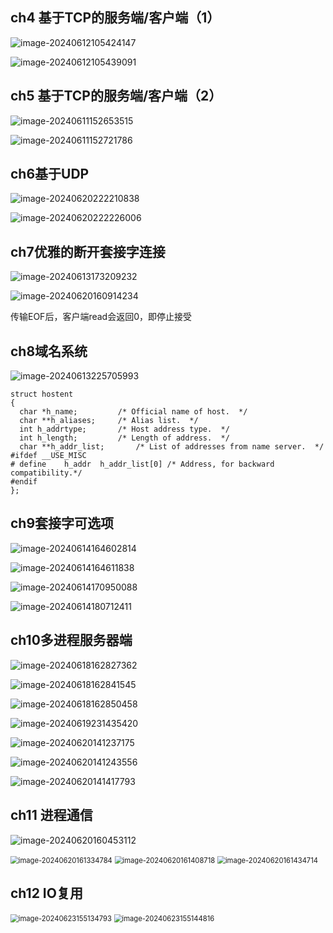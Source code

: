 ## ch4 基于TCP的服务端/客户端（1）

![image-20240612105424147](./image_tcp_ip_%E7%BD%91%E7%BB%9C%E7%BC%96%E7%A8%8B_%E8%A6%81%E7%82%B9/image-20240612105424147.png)

![image-20240612105439091](./image_tcp_ip_%E7%BD%91%E7%BB%9C%E7%BC%96%E7%A8%8B_%E8%A6%81%E7%82%B9/image-20240612105439091.png)

## ch5 基于TCP的服务端/客户端（2）

![image-20240611152653515](./image_tcp_ip_%E7%BD%91%E7%BB%9C%E7%BC%96%E7%A8%8B_%E8%A6%81%E7%82%B9/image-20240611152653515.png)	

![image-20240611152721786](./image_tcp_ip_%E7%BD%91%E7%BB%9C%E7%BC%96%E7%A8%8B_%E8%A6%81%E7%82%B9/image-20240611152721786.png)

## ch6基于UDP

![image-20240620222210838](./image_tcp_ip_%E7%BD%91%E7%BB%9C%E7%BC%96%E7%A8%8B_%E8%A6%81%E7%82%B9/image-20240620222210838.png)

![image-20240620222226006](./image_tcp_ip_%E7%BD%91%E7%BB%9C%E7%BC%96%E7%A8%8B_%E8%A6%81%E7%82%B9/image-20240620222226006.png)

## ch7优雅的断开套接字连接

![image-20240613173209232](./image_tcp_ip_%E7%BD%91%E7%BB%9C%E7%BC%96%E7%A8%8B_%E8%A6%81%E7%82%B9/image-20240613173209232.png)

![image-20240620160914234](./image_tcp_ip_%E7%BD%91%E7%BB%9C%E7%BC%96%E7%A8%8B_%E8%A6%81%E7%82%B9/image-20240620160914234.png)

传输EOF后，客户端read会返回0，即停止接受

## ch8域名系统

![image-20240613225705993](./image_tcp_ip_%E7%BD%91%E7%BB%9C%E7%BC%96%E7%A8%8B_%E8%A6%81%E7%82%B9/image-20240613225705993.png)

```
struct hostent
{
  char *h_name;			/* Official name of host.  */
  char **h_aliases;		/* Alias list.  */
  int h_addrtype;		/* Host address type.  */
  int h_length;			/* Length of address.  */
  char **h_addr_list;		/* List of addresses from name server.  */
#ifdef __USE_MISC
# define	h_addr	h_addr_list[0] /* Address, for backward compatibility.*/
#endif
};
```

## ch9套接字可选项

![image-20240614164602814](./image_tcp_ip_%E7%BD%91%E7%BB%9C%E7%BC%96%E7%A8%8B_%E8%A6%81%E7%82%B9/image-20240614164602814.png)

![image-20240614164611838](./image_tcp_ip_%E7%BD%91%E7%BB%9C%E7%BC%96%E7%A8%8B_%E8%A6%81%E7%82%B9/image-20240614164611838.png)

![image-20240614170950088](./image_tcp_ip_%E7%BD%91%E7%BB%9C%E7%BC%96%E7%A8%8B_%E8%A6%81%E7%82%B9/image-20240614170950088.png)

![image-20240614180712411](./image_tcp_ip_%E7%BD%91%E7%BB%9C%E7%BC%96%E7%A8%8B_%E8%A6%81%E7%82%B9/image-20240614180712411.png)

## ch10多进程服务器端

![image-20240618162827362](./image_tcp_ip_%E7%BD%91%E7%BB%9C%E7%BC%96%E7%A8%8B_%E8%A6%81%E7%82%B9/image-20240618162827362.png)

![image-20240618162841545](./image_tcp_ip_%E7%BD%91%E7%BB%9C%E7%BC%96%E7%A8%8B_%E8%A6%81%E7%82%B9/image-20240618162841545.png)

![image-20240618162850458](./image_tcp_ip_%E7%BD%91%E7%BB%9C%E7%BC%96%E7%A8%8B_%E8%A6%81%E7%82%B9/image-20240618162850458.png)

![image-20240619231435420](./image_tcp_ip_%E7%BD%91%E7%BB%9C%E7%BC%96%E7%A8%8B_%E8%A6%81%E7%82%B9/image-20240619231435420.png)

![image-20240620141237175](./image_tcp_ip_%E7%BD%91%E7%BB%9C%E7%BC%96%E7%A8%8B_%E8%A6%81%E7%82%B9/image-20240620141237175.png)

![image-20240620141243556](./image_tcp_ip_%E7%BD%91%E7%BB%9C%E7%BC%96%E7%A8%8B_%E8%A6%81%E7%82%B9/image-20240620141243556.png)

![image-20240620141417793](./image_tcp_ip_%E7%BD%91%E7%BB%9C%E7%BC%96%E7%A8%8B_%E8%A6%81%E7%82%B9/image-20240620141417793.png)

## ch11 进程通信

![image-20240620160453112](./image_tcp_ip_%E7%BD%91%E7%BB%9C%E7%BC%96%E7%A8%8B_%E8%A6%81%E7%82%B9/image-20240620160453112.png)

<img src="./image_tcp_ip_%E7%BD%91%E7%BB%9C%E7%BC%96%E7%A8%8B_%E8%A6%81%E7%82%B9/image-20240620161334784.png" alt="image-20240620161334784" style="zoom:80%;" />

<img src="./image_tcp_ip_%E7%BD%91%E7%BB%9C%E7%BC%96%E7%A8%8B_%E8%A6%81%E7%82%B9/image-20240620161408718.png" alt="image-20240620161408718" style="zoom:80%;" />

<img src="./image_tcp_ip_%E7%BD%91%E7%BB%9C%E7%BC%96%E7%A8%8B_%E8%A6%81%E7%82%B9/image-20240620161434714.png" alt="image-20240620161434714" style="zoom: 80%;" />

## ch12 IO复用



<img src="./image_tcp_ip_%E7%BD%91%E7%BB%9C%E7%BC%96%E7%A8%8B_%E8%A6%81%E7%82%B9/image-20240623155134793.png" alt="image-20240623155134793" style="zoom:80%;" />

<img src="./image_tcp_ip_%E7%BD%91%E7%BB%9C%E7%BC%96%E7%A8%8B_%E8%A6%81%E7%82%B9/image-20240623155144816.png" alt="image-20240623155144816" style="zoom:80%;" />
